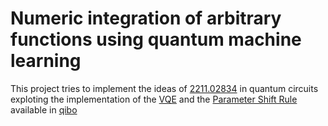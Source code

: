 # Numeric integration of arbitrary functions using quantum machine learning

This project tries to implement the ideas of [2211.02834](https://arxiv.org/abs/2211.02834)
in quantum circuits exploting the implementation of the [VQE](https://qibo.science/qibo/stable/code-examples/advancedexamples.html#how-to-write-a-vqe)
and the [Parameter Shift Rule](https://qibo.science/tutorials/parameter_shift_rule) available in [qibo](qibo.science)
